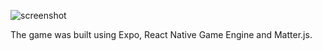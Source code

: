 ![screenshot](assets/bsa-gameplay.gif )

The game was built using Expo, React Native Game Engine and Matter.js.